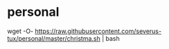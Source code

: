 # personal

wget -O- https://raw.githubusercontent.com/severus-tux/personal/master/christma.sh | bash
